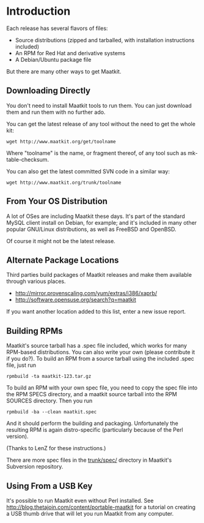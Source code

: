 # Introduction #

Each release has several flavors of files:

  * Source distributions (zipped and tarballed, with installation instructions included)
  * An RPM for Red Hat and derivative systems
  * A Debian/Ubuntu package file

But there are many other ways to get Maatkit.

## Downloading Directly ##

You don't need to install Maatkit tools to run them.  You can just download them and run them with no further ado.

You can get the latest release of any tool without the need to get the whole kit:

```
wget http://www.maatkit.org/get/toolname
```

Where "toolname" is the name, or fragment thereof, of any tool such as mk-table-checksum.

You can also get the latest committed SVN code in a similar way:

```
wget http://www.maatkit.org/trunk/toolname
```

## From Your OS Distribution ##

A lot of OSes are including Maatkit these days.  It's part of the standard MySQL client install on Debian, for example; and it's included in many other popular GNU/Linux distributions, as well as FreeBSD and OpenBSD.

Of course it might not be the latest release.

## Alternate Package Locations ##

Third parties build packages of Maatkit releases and make them available through various places.

  * http://mirror.provenscaling.com/yum/extras/i386/xaprb/
  * http://software.opensuse.org/search?q=maatkit

If you want another location added to this list, enter a new issue report.

## Building RPMs ##

Maatkit's source tarball has a .spec file included, which works for many RPM-based distributions.  You can also write your own (please contribute it if you do?).  To build an RPM from a source tarball using the included .spec file, just run

```
rpmbuild -ta maatkit-123.tar.gz
```

To build an RPM with your own spec file, you need to copy the spec file into the RPM SPECS directory, and a maatkit source tarball into the RPM SOURCES directory. Then you run

```
rpmbuild -ba --clean maatkit.spec
```

And it should perform the building and packaging. Unfortunately the resulting RPM is again distro-specific (particularly because of the Perl version).

(Thanks to LenZ for these instructions.)

There are more spec files in the [trunk/spec/](http://code.google.com/p/maatkit/source/browse/trunk/spec) directory in Maatkit's Subversion repository.

## Using From a USB Key ##

It's possible to run Maatkit even without Perl installed.  See http://blog.thetajoin.com/content/portable-maatkit for a tutorial on creating a USB thumb drive that will let you run Maatkit from any computer.